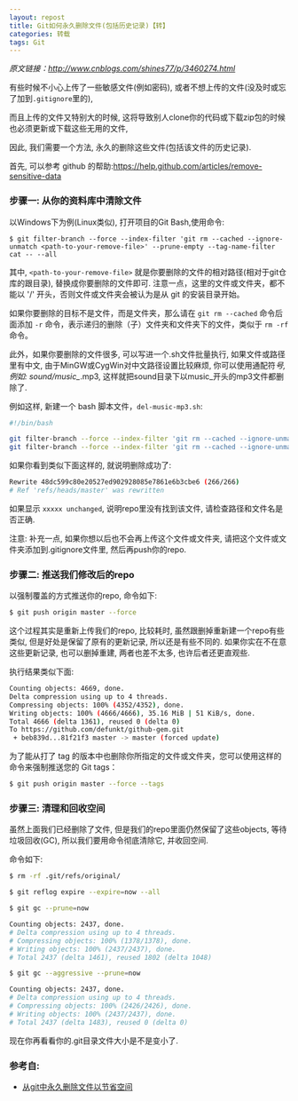 ```yaml
---
layout: repost
title: Git如何永久删除文件(包括历史记录)【转】
categories: 转载
tags: Git
---
```


*原文链接：<http://www.cnblogs.com/shines77/p/3460274.html>*

有些时候不小心上传了一些敏感文件(例如密码), 或者不想上传的文件(没及时或忘了加到`.gitignore`里的),

而且上传的文件又特别大的时候, 这将导致别人clone你的代码或下载zip包的时候也必须更新或下载这些无用的文件,

因此, 我们需要一个方法, 永久的删除这些文件(包括该文件的历史记录).

首先, 可以参考 github 的帮助:<https://help.github.com/articles/remove-sensitive-data>

### 步骤一: 从你的资料库中清除文件
以Windows下为例(Linux类似), 打开项目的Git Bash,使用命令: 
```
$ git filter-branch --force --index-filter 'git rm --cached --ignore-unmatch <path-to-your-remove-file>' --prune-empty --tag-name-filter cat -- --all
```
其中, `<path-to-your-remove-file>` 就是你要删除的文件的相对路径(相对于git仓库的跟目录), 替换成你要删除的文件即可. 注意一点，这里的文件或文件夹，都不能以 '/' 开头，否则文件或文件夹会被认为是从 git 的安装目录开始。

如果你要删除的目标不是文件，而是文件夹，那么请在 `git rm --cached` 命令后面添加 `-r` 命令，表示递归的删除（子）文件夹和文件夹下的文件，类似于 `rm -rf` 命令。

此外，如果你要删除的文件很多, 可以写进一个.sh文件批量执行, 如果文件或路径里有中文, 由于MinGW或CygWin对中文路径设置比较麻烦, 你可以使用通配符*号, 例如: sound/music_*.mp3, 这样就把sound目录下以music_开头的mp3文件都删除了.

例如这样, 新建一个 bash 脚本文件，`del-music-mp3.sh`:

```bash
#!/bin/bash

git filter-branch --force --index-filter 'git rm --cached --ignore-unmatch projects/Moon.mp3' --prune-empty --tag-name-filter cat -- --all
git filter-branch --force --index-filter 'git rm --cached --ignore-unmatch sound/Music_*.mp3' --prune-empty --tag-name-filter cat -- --all
```
 如果你看到类似下面这样的, 就说明删除成功了:
```bash
Rewrite 48dc599c80e20527ed902928085e7861e6b3cbe6 (266/266)
# Ref 'refs/heads/master' was rewritten
```
如果显示 `xxxxx unchanged`, 说明repo里没有找到该文件, 请检查路径和文件名是否正确.

注意: 补充一点, 如果你想以后也不会再上传这个文件或文件夹, 请把这个文件或文件夹添加到.gitignore文件里, 然后再push你的repo.

### 步骤二: 推送我们修改后的repo

以强制覆盖的方式推送你的repo, 命令如下:

```bash
$ git push origin master --force
```
这个过程其实是重新上传我们的repo, 比较耗时, 虽然跟删掉重新建一个repo有些类似, 但是好处是保留了原有的更新记录, 所以还是有些不同的. 如果你实在不在意这些更新记录, 也可以删掉重建, 两者也差不太多, 也许后者还更直观些.

执行结果类似下面:

```bash
Counting objects: 4669, done.
Delta compression using up to 4 threads.
Compressing objects: 100% (4352/4352), done.
Writing objects: 100% (4666/4666), 35.16 MiB | 51 KiB/s, done.
Total 4666 (delta 1361), reused 0 (delta 0)
To https://github.com/defunkt/github-gem.git
 + beb839d...81f21f3 master -> master (forced update)
```
为了能从打了 tag 的版本中也删除你所指定的文件或文件夹，您可以使用这样的命令来强制推送您的 Git tags：
```bash
$ git push origin master --force --tags
```
 
### 步骤三: 清理和回收空间

虽然上面我们已经删除了文件, 但是我们的repo里面仍然保留了这些objects, 等待垃圾回收(GC), 所以我们要用命令彻底清除它, 并收回空间.

命令如下:
```bash
$ rm -rf .git/refs/original/

$ git reflog expire --expire=now --all

$ git gc --prune=now

Counting objects: 2437, done.
# Delta compression using up to 4 threads.
# Compressing objects: 100% (1378/1378), done.
# Writing objects: 100% (2437/2437), done.
# Total 2437 (delta 1461), reused 1802 (delta 1048)

$ git gc --aggressive --prune=now

Counting objects: 2437, done.
# Delta compression using up to 4 threads.
# Compressing objects: 100% (2426/2426), done.
# Writing objects: 100% (2437/2437), done.
# Total 2437 (delta 1483), reused 0 (delta 0)
```

现在你再看看你的.git目录文件大小是不是变小了.

 
### 参考自:

* [从git中永久删除文件以节省空间](http://blog.csdn.net/meteor1113/article/details/4407209)